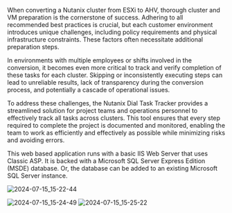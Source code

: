 When converting a Nutanix cluster from ESXi to AHV, thorough cluster and VM preparation is the cornerstone of success. Adhering to all recommended best practices is crucial, but each customer environment introduces unique challenges, including policy requirements and physical infrastructure constraints. These factors often necessitate additional preparation steps.

In environments with multiple employees or shifts involved in the conversion, it becomes even more critical to track and verify completion of these tasks for each cluster. Skipping or inconsistently executing steps can lead to unreliable results, lack of transparency during the conversion process, and potentially a cascade of operational issues.

To address these challenges, the Nutanix Dial Task Tracker provides a streamlined solution for project teams and operations personnel to effectively track all tasks across clusters. This tool ensures that every step required to complete the project is documented and monitored, enabling the team to work as efficiently and effectively as possible while minimizing risks and avoiding errors.

This web based application runs with a basic IIS Web Server that uses Classic ASP.  It is backed with a Microsoft SQL Server Express Edition (MSDE) database.  Or, the database can be added to an existing Microsoft SQL Server instance.


![2024-07-15_15-22-44](https://github.com/user-attachments/assets/29778ecc-9179-4040-a10d-6f630404c639)

![2024-07-15_15-24-49](https://github.com/user-attachments/assets/bbd0d5c9-3e9d-446f-bfb8-99a2b6306148)
![2024-07-15_15-25-22](https://github.com/user-attachments/assets/9cc1978c-f62a-4c05-be60-4a0b3889ecf4)
